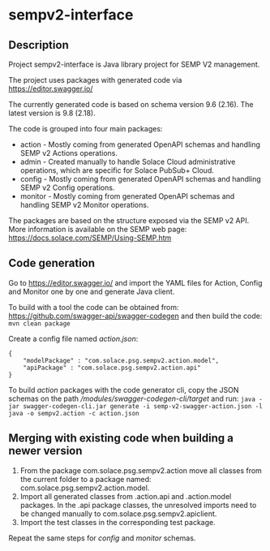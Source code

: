 # sempv2-interface

## Description
Project sempv2-interface is Java library project for SEMP V2 management.

The project uses packages with generated code via https://editor.swagger.io/ 

The currently generated code is based on schema version 9.6 (2.16). The latest version is 9.8 (2.18). 

The code is grouped into four main packages:

- action - Mostly coming from generated OpenAPI schemas and handling SEMP v2 Actions operations.
- admin - Created manually to handle Solace Cloud administrative operations, which are specific for Solace PubSub+ Cloud. 
- config - Mostly coming from generated OpenAPI schemas and handling SEMP v2 Config operations.
- monitor - Mostly coming from generated OpenAPI schemas and handling SEMP v2 Monitor operations.

The packages are based on the structure exposed via the SEMP v2 API. More information is available on the SEMP web page: 
https://docs.solace.com/SEMP/Using-SEMP.htm

## Code generation

Go to https://editor.swagger.io/ and import the YAML files for Action, Config and Monitor one by one and generate Java client.

To build with a tool the code can be obtained from: https://github.com/swagger-api/swagger-codegen and then build the code:
`mvn clean package`

Create a config file named *action.json*:
```
{
	"modelPackage" : "com.solace.psg.sempv2.action.model",
	"apiPackage" : "com.solace.psg.sempv2.action.api"
}
```

To build *action* packages with the code generator cli, copy the JSON schemas on the path *<swagger-codegentool-path>/modules/swagger-codegen-cli/target* and run: 
`java -jar swagger-codegen-cli.jar generate -i semp-v2-swagger-action.json -l java -o sempv2.action -c action.json`

## Merging with existing code when building a newer version
1. From the package com.solace.psg.sempv2.action move all classes from the current folder to a package named: com.solace.psg.sempv2.action.model. 
2. Import all generated classes from .action.api and .action.model packages. In the .api package classes, the unresolved imports need to be changed manually to com.solace.psg.sempv2.apiclient.
3. Import the test classes in the corresponding test package. 

Repeat the same steps for *config* and *monitor* schemas.
  